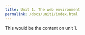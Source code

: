 ```yaml
---
title: Unit 1. The web environment
permalink: /docs/unit1/index.html
---
```


This would be the content on unit 1.
